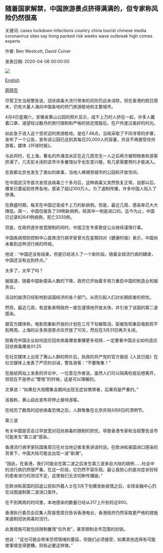 ## 随着国家解禁，中国旅游景点挤得满满的，但专家称风险仍然很高

关键词: cases lockdown infections country china tourist chinese media coronavirus sites say hong packed risk weeks wave outbreak high comes experts

作者: Ben Westcott, David Culver

发表日期: 2020-04-06 00:00:00

![](https://cdn.cnn.com/cnnnext/dam/assets/200406153843-01-huangshan-tourists-coronavirus-super-tease.jpg)

[English](Chinese%20tourist%20sites%20packed%20as%20country%20comes%20out%20of%20lockdown%2C%20but%20experts%20say%20risk%20still%20high.md)

[原网页](https://edition.cnn.com/2020/04/06/asia/china-coronavirus-tourist-warning-intl-hnk/index.html)

尽管卫生当局警告说，冠状病毒大流行带来的风险仍远未消除，但在香港的假日周末，仍有大量人涌向中国各地的热门旅游胜地和主要城市。

4月4日星期六，安徽省黄山公园的照片显示，成千上万的人挤在一起，许多人戴着口罩，渴望经过数月的旅行限制和严格的锁定措施后，在户外度过美好的时光。

如此急于进入这个受欢迎的旅游胜地，是在7.48点，当局采取了不同寻常的步骤，发布了一个公告，宣布该公园已达到其每日20,000人的容量，并且不再接受任何游客。媒体《环球时报》。

与此同时，在上海，著名的外滩滨水区在近几周空无一人之后再次被购物者和游客挤满了。几天前关闭的该市许多餐馆似乎也生意兴隆，有几家需要预约才能进入。

在首都北京也发生了类似的故事，当地人蜂拥至城市的公园和开放空间。

在中国武汉市首次发现该病毒三个多月后，这种病毒又突然恢复正常。自那以后，爆发已蔓延到世界各地，感染了超过100万人。为了遏制传播，许多中国人陷入了停滞。

在鼎盛时期，每天在中国记录成千上万的新病例。但是，最近几周，感染率已大大降低。周一，中国仅报告了39例新病例，除其中一例是进口的。迄今为止，中国已记录82641例病例，死亡3335例。

但是，在政府逐步放宽限制的同时，中国卫生专家敦促公众继续谨慎行事。

中国疾病预防控制中心首席流行病学家曾光在星期四对《健康时报》表示，中国尚未看到这种流行病的终结。

他说：“中国还没有结束，但是已经进入了一个新阶段。随着全球流行病的肆虐，中国还没有达到终点。”

太多了，太早了吗？

据报道，随着中国新感染人数的下降，政府已开始着手努力重启中国的制造业和服务业。

活动的崩溃已经影响到该国经济的各个部门，从而引起人们对长期损害的担忧。

然而，最近几周，有迹象表明政府一直在谨慎地开放太快，并引发了该国的第二波感染。

据官方媒体称，电影院重新开放的计划在三月下旬被取消，距被告知重启电影院不到两周。上海的众多旅游景点仅开放了10天，然后在3月31日再次关闭。

刚看完中国企业如何适应冠状病毒爆发重播更多视频...一定要看中国企业如何适应冠状病毒爆发01:25

在社交媒体上出现了黄山人群的照片后，执政的共产党的官方报纸《人民日报》在社交媒体上发表了严厉的训诫，警告游客：“不要聚集！”

在报纸网站上发表的评论中，一位意见作者说，虽然人们可以隔离检疫后想离开，但现在不是停止“警惕”的时候，这是可以理解的。

文章说：“如果在大规模集会期间出现无症状携带者，后果将是严重的。”

该报称，黄山自此宣布将停止接待游客。

在经历了数周的冠状病毒恐惧之后，人群聚集在北京庆祝4月6日的清明节。

第三波

有关中国是否会过早放宽对冠状病毒的限制的担忧，导致香港专家和当局警告该市可能发生“第三波”感染。

香港流行病学家阮国勇周日在对当地记者发表讲话时说，在欧洲和美国进口感染的背景下，中国大陆可能会出现一波“新潮”。

“因此，在香港，我们可能会在第二波之后发生第三波来自大陆的病例……社会中的流行病仍然很严重。在这一阶段，它仍然不容乐观。最让我担心的是对症状较轻的患者进行的测试不足，这使我们无法切断传播链。”

在欧洲和英国的回返公民和外籍人士在3月下旬爆发新疫情之后，全球金融中心仍在试图遏制第二波进口案件。

在不到两周的时间里，本地感染的数量已经从317上升到将近900。

香港执行委员会召集人陈智思周日告诉香港电台，香港政府仍然采取更严格的措施来遏制冠状病毒的流行。

此类措施可能包括限制餐馆“仅外卖”，甚至限制全市范围的封锁。

他说：“这也可能会带来恐慌情绪的蔓延，但我们必须接受，如果其他选择有可能使事情变得更糟，则有必要这样做。”